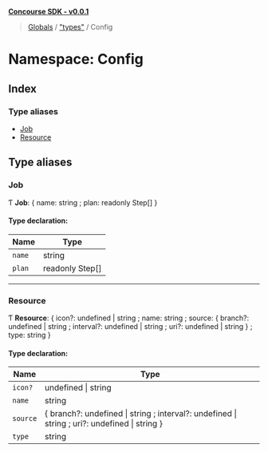 **[Concourse SDK - v0.0.1](../README.md)**

> [Globals](../README.md) / ["types"](_types_.md) / Config

# Namespace: Config

## Index

### Type aliases

* [Job](_types_.config.md#job)
* [Resource](_types_.config.md#resource)

## Type aliases

### Job

Ƭ  **Job**: { name: string ; plan: readonly Step[]  }

#### Type declaration:

Name | Type |
------ | ------ |
`name` | string |
`plan` | readonly Step[] |

___

### Resource

Ƭ  **Resource**: { icon?: undefined \| string ; name: string ; source: { branch?: undefined \| string ; interval?: undefined \| string ; uri?: undefined \| string  } ; type: string  }

#### Type declaration:

Name | Type |
------ | ------ |
`icon?` | undefined \| string |
`name` | string |
`source` | { branch?: undefined \| string ; interval?: undefined \| string ; uri?: undefined \| string  } |
`type` | string |
